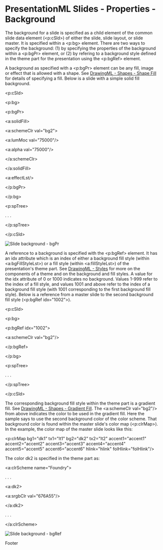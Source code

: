 # PresentationML Slides - Properties - Background

The background for a slide is specified as a child element of the common slide data element (<p:cSld>) of either the slide, slide layout, or slide master. It is specified within a <p:bg> element. There are two ways to specify the background: (1) by specifying the properties of the background within a <p:bgPr> element, or (2) by refering to a background style defined in the theme part for the presentation using the <p:bgRef> element.

A background as specified with a <p:bgPr> element can be any fill, image or effect that is allowed with a shape. See [DrawingML - Shapes - Shape Fill](drwSp-shapeFill.md) for details of specifying a fill. Below is a slide with a simple solid fill background.

<p:cSld>

<p:bg>

<p:bgPr>

<a:solidFill>

<a:schemeClr val="bg2">

<a:lumMoc val="75000"/>

<a:alpha val="75000"/>

</a:schemeClr>

</a:solidFill>

<a:effectLst/>

</p:bgPr>

</p:bg>

<p:spTree>

. . .

</p:spTree>

</p:cSld>

![Slide background - bgPr](pptxImages\ppSlide-background1.gif)

A reference to a background is specified with the <p:bgRef> element. It has an idx attribute which is an index of either a background fill style (within <a:bgFillStyleLst>) or a fill style (within <a:fillStyleLst>) of the presentation's theme part. See [DrawingML - Styles](drwSp-styles.md) for more on the components of a theme and on the background and fill styles. A value for the idx attribute of 0 or 1000 indicates no background. Values 1-999 refer to the index of a fill style, and values 1001 and above refer to the index of a background fill style (with 1001 corresponding to the first background fill style). Below is a reference from a master slide to the second background fill style (<p:bgRef idx="1002">).

<p:cSld>

<p:bg>

<p:bgRef idx="1002">

<a:schemeClr val="bg2"/>

</p:bgRef>

</p:bg>

<p:spTree>

. . .

</p:spTree>

</p:cSld>

The corresponding background fill style within the theme part is a gradient fill. See [DrawingML - Shapes - Gradient Fill](drwSp-GradFill.md). The <a:schemeClr val="bg2"/> from above indicates the color to be used in the gradient fill. Here the sample says to use the second background color of the color scheme. That background color is found within the master slide's color map (<p:clrMap>). In the example, the color map of the master slide looks like this:

<p:clrMap bg1="dk1" tx1="lt1" bg2="dk2" tx2="lt2" accent1="accent1" accent2="accent2" accent3="accent3" accent4="accent4" accent5="accent5" accent6="accent6" hlink="hlink" folHlink="folHlink"/>

The color dk2 is specified in the theme part as:

<a:clrScheme name="Foundry">

. . .

<a:dk2>

<a:srgbClr val="676A55"/>

</a:dk2>

. . .

</a:clrScheme>

![Slide background - bgRef](pptxImages\ppSlide-background2.gif)

Footer
